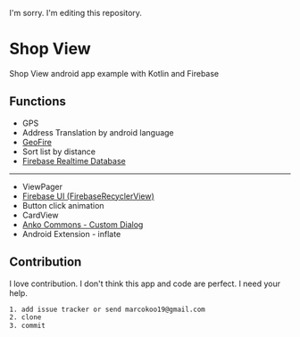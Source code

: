 I'm sorry. I'm editing this repository.

# Shop View
Shop View android app example with Kotlin and Firebase


## Functions
* GPS
* Address Translation by android language
* [GeoFire](https://github.com/firebase/geofire-java)
* Sort list by distance
* [Firebase Realtime Database](https://firebase.google.com/docs/database/)
---
* ViewPager
* [Firebase UI (FirebaseRecyclerView)](https://github.com/firebase/FirebaseUI-Android/blob/master/database/README.md)
* Button click animation
* CardView
* [Anko Commons - Custom Dialog](https://github.com/Kotlin/anko/wiki/Anko-Commons-%E2%80%93-Dialogs)
* Android Extension - inflate


## Contribution
I love contribution. I don't think this app and code are perfect. I need your help.
```html
1. add issue tracker or send marcokoo19@gmail.com
2. clone
3. commit
```

